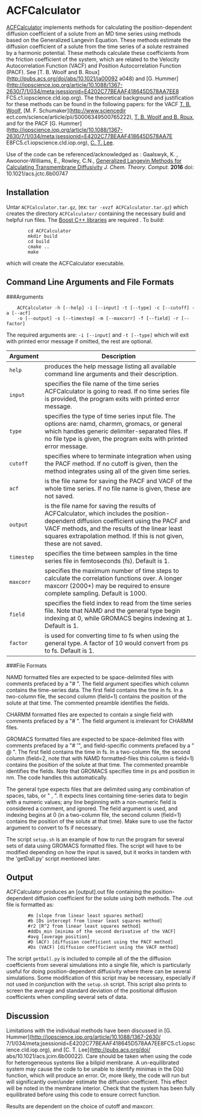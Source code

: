 ACFCalculator
=============

[ACFCalculator](https://github.com/RowleyGroup/ACFCalculator) implements methods for calculating the position-dependent diffusion coefficient of a solute from an MD time series using methods based on the Generalized Langevin Equation. These methods estimate the diffusion coefficient of a solute from the time series of a solute restrained by a harmonic potential. These methods calculate these coefficients from the friction coefficient of the system, which are related to the Velocity Autocorrelation Function (VACF) and Position Autocorrelation Function (PACF). See [T. B. Woolf and B. Roux](http://pubs.acs.org/doi/abs/10.1021/ja00092
a048) and [G. Hummer](http://iopscience.iop.org/article/10.1088/1367-2630/7/1/034/meta;jsessionid=E4202C77BEAAF418645D578AA7EE8
FC5.c1.iopscience.cld.iop.org). The theoretical background and justification for these methods can be found in the following 
papers: for the VACF [T. B. Woolf](http://www.ncbi.nlm.nih.gov/pmc/articles/PMC45285/), [M. F. Schumaker](http://www.sciencedir
ect.com/science/article/pii/S0006349500765222), [T. B. Woolf and B. Roux](http://pubs.acs.org/doi/abs/10.1021/ja00092a048), and 
for the PACF [G. Hummer](http://iopscience.iop.org/article/10.1088/1367-2630/7/1/034/meta;jsessionid=E4202C77BEAAF418645D578AA7E
E8FC5.c1.iopscience.cld.iop.org), [C. T. Lee](http://pubs.acs.org/doi/abs/10.1021/acs.jcim.6b00022).

Use of the code can be referenced/acknowledged as : Gaalswyk, K. , Awoonor-Williams, E.,  Rowley, C.N., 
[Generalized Langevin Methods for Calculating Transmembrane Diffusivity](http://pubs.acs.org/doi/abs/10.1021/acs.jctc.6b00747) *J. Chem. Theory. Comput.* **2016**  doi: 10.1021/acs.jctc.6b00747


Installation
------------

Untar `ACFCalculator.tar.gz`, (ex: `tar -xvzf ACFCalculator.tar.gz`) which creates the directory `ACFCalculator/` containing 
the necessary build and helpful run files. The [Boost C++ libraries](http://www.boost.org/) are required . To build:

```
		cd ACFCalculator
		mkdir build
		cd build
		cmake ..
		make
```

which will create the ACFCalculator executable.

Command Line Arguments and File Formats
---------------------------------------

###Arguments

```
	ACFCalculator -h [--help] -i [--input] -t [--type] -c [--cutoff] -a [--acf] 
	-o [--output] -s [--timestep] -m [--maxcorr] -f [--field] -r [--factor]
```

The required arguments are: `-i [--input]` and `-t [--type]` which will exit with printed error message if omitted, the rest 
are optional.

|Argument|Description|
|---|---|
|`help` | produces the help message listing all available command line arguments and their description.|
|`input` | specifies the file name of the time series ACFCalculator is going to read. If no time series file is provided, the program exits with printed error message.|
|`type` | specifies the type of time series input file. The options are: namd, charmm, gromacs, or general which handles generic delimiter-separated files. If no file type is given, the program exits with printed error message.|
|`cutoff` | specifies where to terminate integration when using the PACF method. If no cutoff is given, then the method integrates using all of the given time series.|
|`acf` | is the file name for saving the PACF and VACF of the whole time series. If no file name is given, these are not saved.
|`output` | is the file name for saving the results of ACFCalculator, which includes the position-dependent diffusion coefficient using the PACF and VACF methods, and the results of the linear least squares extrapolation method. If this is not given, these are not saved.|
|`timestep` | specifies the time between samples in the time series file in femtoseconds (fs). Default is 1.|
|`maxcorr` | specifies the maximum number of time steps to calculate the correlation functions over. A longer maxcorr (2000+) may be required to ensure complete sampling. Default is 1000.|
|`field` | specifies the field index to read from the time series file. Note that NAMD and the general type begin indexing at 0, while GROMACS begins indexing at 1. Default is 1.|
|`factor` | is used for converting time to fs when using the general type. A factor of 10 would convert from ps to fs. Default is 1.|

###File Formats

NAMD formatted files are expected to be space-delimited files with comments prefaced by a "\# ". The field argument specifies 
which column contains the time-series data. The first field contains the time in fs. In a two-column file, the second column 
(field=1) contains the position of the solute at that time. The commented preamble identifies the fields.

CHARMM formatted files are expected to contain a single field with comments prefaced by a "\# ". The field argument is 
irrelevant for CHARMM files.

GROMACS formatted files are expected to be space-delimited files with comments prefaced by a "\# '", and field-specific 
comments prefaced by a " @ ". The first field contains the time in fs. In a two-column file, the second column (field=2, note 
that with NAMD formatted-files this column is field=1) contains the position of the solute at that time. The commented preamble 
identifies the fields. Note that GROMACS specifies time in ps and position in nm. The code handles this automatically.

The general type expects files that are delimited using any combination of spaces, tabs, or " , ". It expects lines containing 
time-series data to begin with a numeric values; any line beginning with a non-numeric field is considered a comment, and 
ignored. The field argument is used, and indexing begins at 0 (in a two-column file, the second column (field=1) contains the 
position of the solute at that time). Make sure to use the factor argument to convert to fs if necessary.

The script `setup.sh` is an example of how to run the program for several sets of data using GROMACS formatted files. The 
script will have to be modified depending on how the input is saved, but it works in tandem with the 'getDall.py' script 
mentioned later. 

Output
------

ACFCalculator produces an [output].out file containing the position-dependent diffusion coefficient for the solute using both 
methods. The .out file is formatted as:

```
		#m [slope from linear least squares method]
		#b [Ds intercept from linear least squares method]
		#r2 [R^2 from linear least squares method]
		#ddDs_min [minima of the second derivative of the VACF]
		#avg [average position]
		#D (ACF) [diffusion coefficient using the PACF method]
		#Ds (VACF) [diffusion coefficient using the VACF method]
```		

The script `getDall.py` is included to compile all of the the diffusion coefficients from several simulations into a single 
file, which is particularly useful for doing position-dependent diffusivity where there can be several simulations. Some 
modification of this script may be necessary, especially if not used in conjunction with the `setup.sh` script. This script 
also prints to screen the average and standard deviation of the positional diffusion coefficients when compiling several sets 
of data.

Discussion
----------

Limitations with the individual methods have been discussed in [G. Hummer](http://iopscience.iop.org/article/10.1088/1367-2630/
7/1/034/meta;jsessionid=E4202C77BEAAF418645D578AA7EE8FC5.c1.iopscience.cld.iop.org), and [C. T. Lee](http://pubs.acs.org/doi/
abs/10.1021/acs.jcim.6b00022). Care should be taken when using the code for heterogeneous systems like a bilipid membrane. A 
un-equilibrated system may cause the code to be unable to identify minimas in the D(s) function, which will produce an error. 
Or, more likely, the code will run but will significantly over/under estimate the diffusion coefficient. This effect will be 
noted in the membrane interior. Check that the system has been fully equilibrated before using this code to ensure correct 
function.

Results are dependent on the choice of cutoff and maxcorr.

